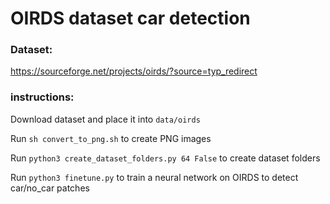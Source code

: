 # OIRDS dataset car detection

### Dataset:

https://sourceforge.net/projects/oirds/?source=typ_redirect

### instructions:

Download dataset and place it into `data/oirds`

Run `sh convert_to_png.sh` to create PNG images

Run `python3 create_dataset_folders.py 64 False` to create dataset folders

Run `python3 finetune.py` to train a neural network on OIRDS to detect car/no_car patches